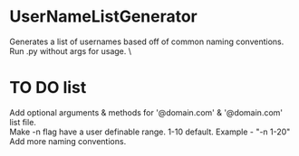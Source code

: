 # UserNameListGenerator
Generates a list of usernames based off of common naming conventions. \
Run .py without args for usage. \

# TO DO list
Add optional arguments & methods for '@domain.com' & '@domain.com' list file. \
Make -n flag have a user definable range. 1-10 default. Example - "-n 1-20" \
Add more naming conventions. 

